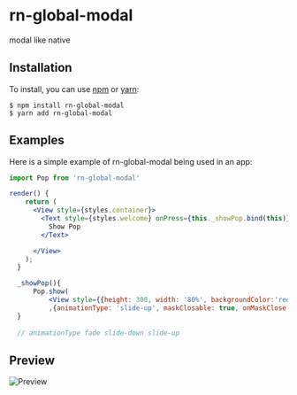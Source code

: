 # rn-global-modal

modal like native

## Installation

To install, you can use [npm](https://npmjs.org/) or [yarn](https://yarnpkg.com):


    $ npm install rn-global-modal
    $ yarn add rn-global-modal


## Examples

Here is a simple example of rn-global-modal being used in an app:

```jsx
import Pop from 'rn-global-modal'

render() {
    return (
      <View style={styles.container}>
        <Text style={styles.welcome} onPress={this._showPop.bind(this)}>
          Show Pop
        </Text>

      </View>
    );
  }

  _showPop(){
      Pop.show(
          <View style={{height: 300, width: '80%', backgroundColor:'red'}}/>
          ,{animationType: 'slide-up', maskClosable: true, onMaskClose: ()=>{}, maskStyle: {opacity:0.2, backgroundColor: 'black'}})
  }
  
  // animationType fade slide-down slide-up 

```


## Preview

![Preview](./preview.gif)
